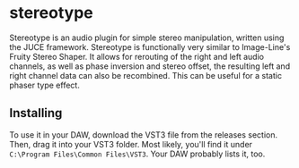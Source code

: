 # stereotype
Stereotype is an audio plugin for simple stereo manipulation, written using the JUCE framework. Stereotype is functionally very similar to Image-Line's Fruity Stereo Shaper. It allows for rerouting of the right and left audio channels, as well as phase inversion and stereo offset, the resulting left and right channel data can also be recombined. This can be useful for a static phaser type effect.
## Installing
To use it in your DAW, download the VST3 file from the releases section. Then, drag it into your VST3 folder. Most likely, you'll find it under `C:\Program Files\Common Files\VST3`. Your DAW probably lists it, too.
